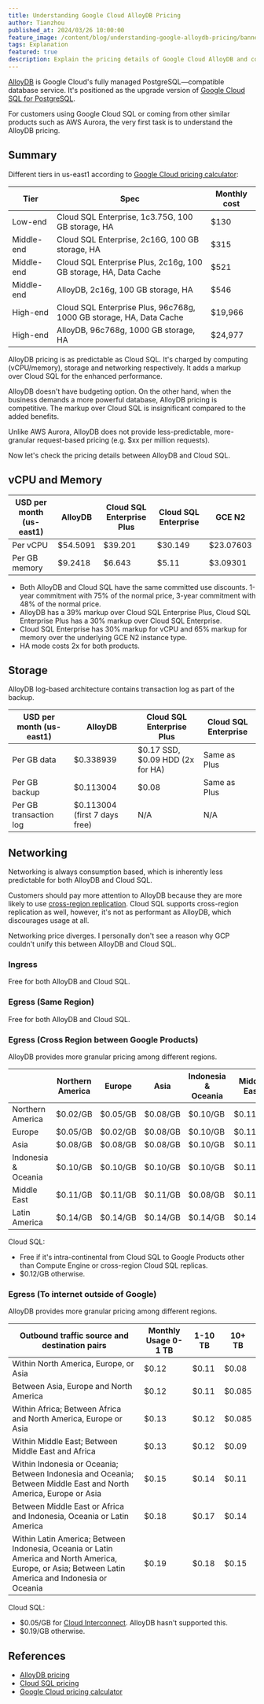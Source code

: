 ```yaml
---
title: Understanding Google Cloud AlloyDB Pricing
author: Tianzhou
published_at: 2024/03/26 10:00:00
feature_image: /content/blog/understanding-google-alloydb-pricing/banner.webp
tags: Explanation
featured: true
description: Explain the pricing details of Google Cloud AlloyDB and compare it with Google Cloud SQL
---
```


[AlloyDB](https://cloud.google.com/alloydb) is Google Cloud's fully managed PostgreSQL—compatible database service. It's positioned as
the upgrade version of [Google Cloud SQL for PostgreSQL](https://cloud.google.com/sql/postgresql).

For customers using Google Cloud SQL or coming from other similar products such as AWS Aurora, the
very first task is to understand the AlloyDB pricing.

## Summary

Different tiers in us-east1 according to [Google Cloud pricing calculator](https://cloud.google.com/products/calculator/):

| Tier       | Spec                                                                | Monthly cost |
| ---------- | ------------------------------------------------------------------- | ------------ |
| Low-end    | Cloud SQL Enterprise, 1c3.75G, 100 GB storage, HA                   | $130         |
| Middle-end | Cloud SQL Enterprise, 2c16G, 100 GB storage, HA                     | $315         |
| Middle-end | Cloud SQL Enterprise Plus, 2c16g, 100 GB storage, HA, Data Cache    | $521         |
| Middle-end | AlloyDB, 2c16g, 100 GB storage, HA                                  | $546         |
| High-end   | Cloud SQL Enterprise Plus, 96c768g, 1000 GB storage, HA, Data Cache | $19,966      |
| High-end   | AlloyDB, 96c768g, 1000 GB storage, HA                               | $24,977      |

AlloyDB pricing is as predictable as Cloud SQL. It's charged by computing (vCPU/memory), storage and networking
respectively. It adds a markup over Cloud SQL for the enhanced performance.

AlloyDB doesn't have budgeting option. On the other hand, when the business demands a more powerful
database, AlloyDB pricing is competitive. The markup over Cloud SQL is insignificant compared to
the added benefits.

Unlike AWS Aurora, AlloyDB does not provide less-predictable, more-granular request-based pricing (e.g. $xx per million requests).

Now let's check the pricing details between AlloyDB and Cloud SQL.

## vCPU and Memory

| USD per month (us-east1) | AlloyDB  | Cloud SQL Enterprise Plus | Cloud SQL Enterprise | GCE N2    |
| ------------------------ | -------- | ------------------------- | -------------------- | --------- |
| Per vCPU                 | $54.5091 | $39.201                   | $30.149              | $23.07603 |
| Per GB memory            | $9.2418  | $6.643                    | $5.11                | $3.09301  |

- Both AlloyDB and Cloud SQL have the same committed use discounts. 1-year commitment with 75% of the normal price,
  3-year commitment with 48% of the normal price.
- AlloyDB has a 39% markup over Cloud SQL Enterprise Plus, Cloud SQL Enterprise Plus has a 30% markup over Cloud SQL Enterprise.
- Cloud SQL Enterprise has 30% markup for vCPU and 65% markup for memory over the underlying GCE N2 instance type.
- HA mode costs 2x for both products.

## Storage

AlloyDB log-based architecture contains transaction log as part of the backup.

| USD per month (us-east1) | AlloyDB                       | Cloud SQL Enterprise Plus        | Cloud SQL Enterprise |
| ------------------------ | ----------------------------- | -------------------------------- | -------------------- |
| Per GB data              | $0.338939                     | $0.17 SSD, $0.09 HDD (2x for HA) | Same as Plus         |
| Per GB backup            | $0.113004                     | $0.08                            | Same as Plus         |
| Per GB transaction log   | $0.113004 (first 7 days free) | N/A                              | N/A                  |

## Networking

Networking is always consumption based, which is inherently less predictable for both AlloyDB and Cloud SQL.

<HintBlock type="info">

Customers should pay more attention to AlloyDB because they are more likely to use [cross-region
replication](https://cloud.google.com/alloydb/docs/cross-region-replication/about-cross-region-replication). Cloud SQL supports cross-region replication as well, however, it's not as performant as
AlloyDB, which discourages usage at all.

</HintBlock>

Networking price diverges. I personally don't see a reason why GCP couldn't unify this between AlloyDB and Cloud SQL.

### Ingress

Free for both AlloyDB and Cloud SQL.

### Egress (Same Region)

Free for both AlloyDB and Cloud SQL.

### Egress (Cross Region between Google Products)

AlloyDB provides more granular pricing among different regions.

|                     | Northern America | Europe   | Asia     | Indonesia & Oceania | Middle East | Latin America |
| ------------------- | ---------------- | -------- | -------- | ------------------- | ----------- | ------------- |
| Northern America    | $0.02/GB         | $0.05/GB | $0.08/GB | $0.10/GB            | $0.11/GB    | $0.14/GB      |
| Europe              | $0.05/GB         | $0.02/GB | $0.08/GB | $0.10/GB            | $0.11/GB    | $0.14/GB      |
| Asia                | $0.08/GB         | $0.08/GB | $0.08/GB | $0.10/GB            | $0.11/GB    | $0.14/GB      |
| Indonesia & Oceania | $0.10/GB         | $0.10/GB | $0.10/GB | $0.10/GB            | $0.11/GB    | $0.14/GB      |
| Middle East         | $0.11/GB         | $0.11/GB | $0.11/GB | $0.08/GB            | $0.11/GB    | $0.14/GB      |
| Latin America       | $0.14/GB         | $0.14/GB | $0.14/GB | $0.14/GB            | $0.14/GB    | $0.14/GB      |

Cloud SQL:

- Free if it's intra-continental from Cloud SQL to Google Products other than Compute Engine or cross-region Cloud SQL replicas.
- $0.12/GB otherwise.

### Egress (To internet outside of Google)

AlloyDB provides more granular pricing among different regions.

| Outbound traffic source and destination pairs                                                                                                        | Monthly Usage 0-1 TB | 1-10 TB | 10+ TB |
| ---------------------------------------------------------------------------------------------------------------------------------------------------- | -------------------- | ------- | ------ |
| Within North America, Europe, or Asia                                                                                                                | $0.12                | $0.11   | $0.08  |
| Between Asia, Europe and North America                                                                                                               | $0.12                | $0.11   | $0.085 |
| Within Africa; Between Africa and North America, Europe or Asia                                                                                      | $0.13                | $0.12   | $0.085 |
| Within Middle East; Between Middle East and Africa                                                                                                   | $0.13                | $0.12   | $0.09  |
| Within Indonesia or Oceania; Between Indonesia and Oceania; Between Middle East and North America, Europe or Asia                                    | $0.15                | $0.14   | $0.11  |
| Between Middle East or Africa and Indonesia, Oceania or Latin America                                                                                | $0.18                | $0.17   | $0.14  |
| Within Latin America; Between Indonesia, Oceania or Latin America and North America, Europe, or Asia; Between Latin America and Indonesia or Oceania | $0.19                | $0.18   | $0.15  |

Cloud SQL:

- $0.05/GB for [Cloud Interconnect](https://cloud.google.com/interconnect). AlloyDB hasn't supported this.
- $0.19/GB otherwise.

## References

- [AlloyDB pricing](https://cloud.google.com/alloydb/pricing)
- [Cloud SQL pricing](https://cloud.google.com/sql/pricing)
- [Google Cloud pricing calculator](https://cloud.google.com/products/calculator/)
